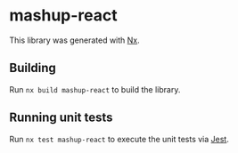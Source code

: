 # mashup-react

This library was generated with [Nx](https://nx.dev).

## Building

Run `nx build mashup-react` to build the library.

## Running unit tests

Run `nx test mashup-react` to execute the unit tests via [Jest](https://jestjs.io).
